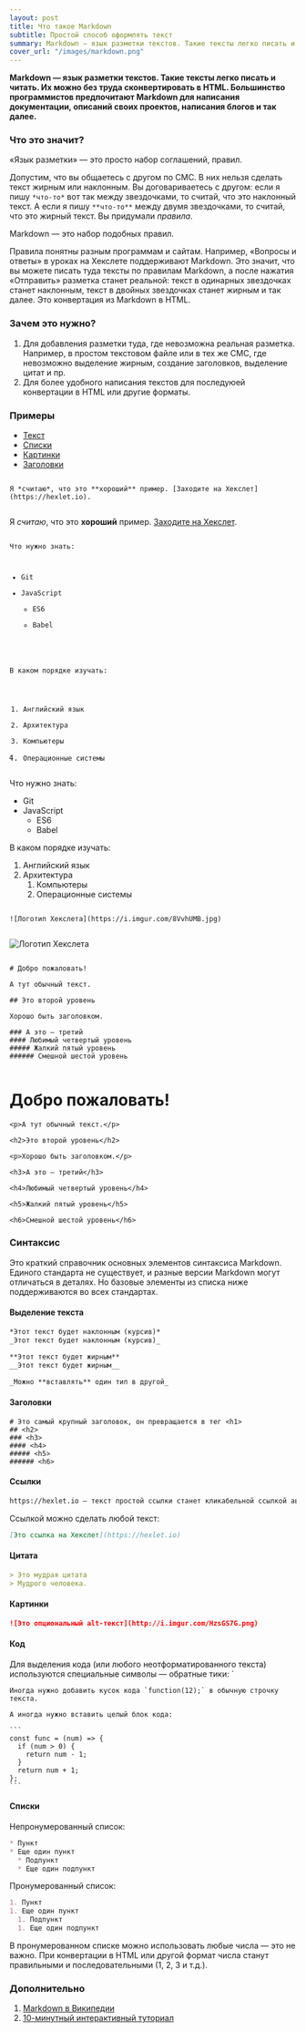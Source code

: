 ```yaml
---
layout: post
title: Что такое Markdown
subtitle: Простой способ оформлять текст
summary: Markdown — язык разметки текстов. Такие тексты легко писать и читать. Их можно без труда сконвертировать в HTML.
cover_url: "/images/markdown.png"
---
```


**Markdown — язык разметки текстов. Такие тексты легко писать и читать. Их можно без труда сконвертировать в HTML. Большинство программистов предпочитают Markdown для написания документации, описаний своих проектов, написания блогов и так далее.**

### Что это значит?

«Язык разметки» — это просто набор соглашений, правил. 

Допустим, что вы общаетесь с другом по СМС. В них нельзя сделать текст жирным или наклонным. Вы договариваетесь с другом: если я пишу `*что-то*` вот так между звездочками, то считай, что это наклонный текст. А если я пишу `**что-то**` между двумя звездочками, то считай, что это жирный текст. Вы придумали *правила*.

Markdown — это набор подобных правил. 

Правила понятны разным программам и сайтам. Например, «Вопросы и ответы» в уроках на Хекслете поддерживают Markdown. Это значит, что вы можете писать туда тексты по правилам Markdown, а после нажатия «Отправить» разметка станет реальной: текст в одинарных звездочках станет наклонным, текст в двойных звездочках станет жирным и так далее. Это конвертация из Markdown в HTML.

### Зачем это нужно?

1. Для добавления разметки туда, где невозможна реальная разметка. Например, в простом текстовом файле или в тех же СМС, где невозможно выделение жирным, создание заголовков, выделение цитат и пр.
2. Для более удобного написания текстов для последуюей конвертации в HTML или другие форматы.

### Примеры

<ul class="nav nav-pills mt-3 mb-2 flex-column flex-md-row" role="tablist">
  <li class="nav-item">
    <a class="nav-link active" data-toggle="tab" href="#text" role="tab">Текст</a>
  </li>
  <li class="nav-item">
    <a class="nav-link" data-toggle="tab" href="#lists" role="tab">Списки</a>
  </li>
  <li class="nav-item">
    <a class="nav-link" data-toggle="tab" href="#pics" role="tab">Картинки</a>
  </li>
  <li class="nav-item">
    <a class="nav-link" data-toggle="tab" href="#headers" role="tab">Заголовки</a>
  </li>
</ul>


<div class="tab-content hexlet_guides_examples">
  <div class="tab-pane active" id="text" role="tabpanel">

  <pre class="hexlet_guides_source"><code class="px-4">
Я *считаю*, что это **хороший** пример. [Заходите на Хекслет](https://hexlet.io).
  </code></pre>

  <div class="hexlet_guies_rendered px-4 py-2">
    <p>Я <em>считаю</em>, что это <strong>хороший</strong> пример. <a href="https://hexlet.io">Заходите на Хекслет</a>.</p>
  </div>
  </div>

  <div class="tab-pane" id="lists" role="tabpanel">
  <pre class="hexlet_guides_source"><code class="px-4">
Что нужно знать:

* Git 
* JavaScript
  * ES6
  * Babel

В каком порядке изучать:

1. Английский язык 
1. Архитектура
  1. Компьютеры
  1. Операционные системы
  </code></pre>

  <div class="hexlet_guies_rendered px-4 py-2">
    <p>Что нужно знать:</p>
    <ul>
    <li>Git </li>
    <li>JavaScript
    <ul>
    <li>ES6</li>
    <li>Babel</li></ul>
    </li>
    </ul>
    <p>В каком порядке изучать:</p>
    <ol>
    <li>Английский язык </li>
    <li>Архитектура
    <ol>
    <li>Компьютеры</li>
    <li>Операционные системы</li></ol>
    </li>
    </ol>
  </div>

  </div>
  <div class="tab-pane" id="pics" role="tabpanel">

  <pre class="hexlet_guides_source"><code class="px-4">
![Логотип Хекслета](https://i.imgur.com/8VvhUMB.jpg)
  </code></pre>
  <div class="hexlet_guies_rendered px-4 py-2">
    <p><img src="https://i.imgur.com/8VvhUMB.jpg" alt="Логотип Хекслета" /></p>
  </div>

  </div>
  <div class="tab-pane" id="headers" role="tabpanel">

  <pre class="hexlet_guides_source"><code class="px-4">
# Добро пожаловать!

А тут обычный текст.

## Это второй уровень

Хорошо быть заголовком.

### А это — третий
#### Любимый четвертый уровень
##### Жалкий пятый уровень
###### Смешной шестой уровень
  </code></pre>
  <div class="hexlet_guies_rendered px-4 py-2">
    <h1>Добро пожаловать!</h1>

    <p>А тут обычный текст.</p>

    <h2>Это второй уровень</h2>

    <p>Хорошо быть заголовком.</p>

    <h3>А это — третий</h3>

    <h4>Любимый четвертый уровень</h4>

    <h5>Жалкий пятый уровень</h5>

    <h6>Смешной шестой уровень</h6>
  </div>

  </div>
</div>

### Синтаксис

Это краткий справочник основных элементов синтаксиса Markdown. Единого стандарта не существует, и разные версии Markdown могут отличаться в деталях. Но базовые элементы из списка ниже поддерживаются во всех стандартах.

#### Выделение текста

```markdown
*Этот текст будет наклонным (курсив)*
_Этот текст будет наклонным (курсив)_

**Этот текст будет жирным**
__Этот текст будет жирным__

_Можно **вставлять** один тип в другой_
```

#### Заголовки

```
# Это самый крупный заголовок, он превращается в тег <h1>
## <h2>
### <h3>
#### <h4>
##### <h5>
###### <h6>
```

#### Ссылки

```markdown
https://hexlet.io — текст простой ссылки станет кликабельной ссылкой автоматически
```

Ссылкой можно сделать любой текст:

```markdown
[Это ссылка на Хекслет](https://hexlet.io)
```

#### Цитата

```markdown
> Это мудрая цитата
> Мудрого человека.
```

#### Картинки

```markdown
![Это опциональный alt-текст](http://i.imgur.com/HzsGS7G.png)
```

#### Код

Для выделения кода (или любого неотформатированного текста) используются специальные символы — обратные тики: &#96;

```
Иногда нужно добавить кусок кода `function(12);` в обычную строчку текста.
```

<pre><code>А иногда нужно вставить целый блок кода:

&#96;&#96;&#96;
const func = (num) => {  
  if (num > 0) {  
    return num - 1;  
  }
  return num + 1;  
};  
&#96;&#96;&#96;
</code></pre>

#### Списки

Непронумерованный список:

```markdown
* Пункт 
* Еще один пункт
  * Подпункт
  * Еще один подпункт
```

Пронумерованный список:

```markdown
1. Пункт 
1. Еще один пункт
  1. Подпункт
  1. Еще один подпункт
```

В пронумерованном списке можно использовать любые числа — это не важно. При конвертации в HTML или другой формат числа станут правильными и последовательными (1, 2, 3 и т.д.).

### Дополнительно

1. [Markdown в Википедии](https://en.wikipedia.org/wiki/Markdown)
2. [10-минутный интерактивный туториал](http://commonmark.org/help/tutorial/)
